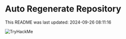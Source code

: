# Auto Regenerate Repository

This README was last updated: 2024-09-26 08:11:16

 ![TryHackMe](https://tryhackme.com/badge/533634)